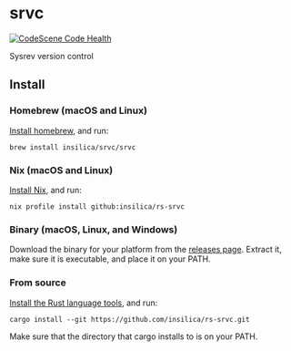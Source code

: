 # srvc

[![CodeScene Code Health](https://codescene.io/projects/28736/status-badges/code-health)](https://codescene.io/projects/28736)

Sysrev version control

## Install

### Homebrew (macOS and Linux)

[Install homebrew](https://brew.sh/), and run:

```
brew install insilica/srvc/srvc
```

### Nix (macOS and Linux)

[Install Nix](https://nixos.org/), and run:

```
nix profile install github:insilica/rs-srvc
```

### Binary (macOS, Linux, and Windows)

Download the binary for your platform from the [releases page](https://github.com/insilica/rs-srvc/releases). Extract it, make sure it is executable, and place it on your PATH.

### From source

[Install the Rust language tools](https://doc.rust-lang.org/cargo/getting-started/installation.html), and run:

```
cargo install --git https://github.com/insilica/rs-srvc.git
```

Make sure that the directory that cargo installs to is on your PATH.
